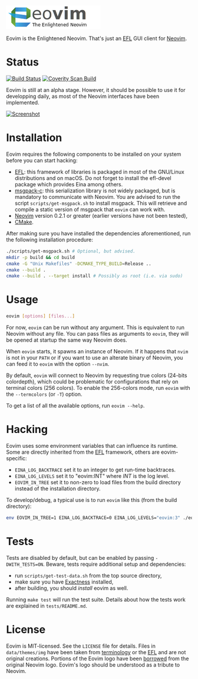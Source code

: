 [![Neovim](data/images/eovim_banner.png)](https://phab.enlightenment.org/w/projects/eovim/)


Eovim is the Enlightened Neovim. That's just an [EFL][1] GUI client for
[Neovim][2].

# Status

[![Build Status](https://travis-ci.org/jeanguyomarch/eovim.svg?branch=master)](https://travis-ci.org/jeanguyomarch/eovim)
[![Coverity Scan Build](https://scan.coverity.com/projects/13836/badge.svg)](https://scan.coverity.com/projects/13836)

Eovim is still at an alpha stage. However, it should be possible to use it for
developping daily, as most of the Neovim interfaces have been implemented.

[![Screenshot](https://phab.enlightenment.org/file/data/jxgenow5sduf4bjlzasd/PHID-FILE-lf7f5hqmdfehkxxize5c/eovim.png)](https://phab.enlightenment.org/w/projects/eovim/)

# Installation

Eovim requires the following components to be installed on your system before
you can start hacking:

- [EFL][1]: this framework of libraries is packaged in most of the GNU/Linux
  distributions and on macOS. Do not forget to install the efl-devel package
  which provides Eina among others.
- [msgpack-c][3]: this serialization library is not widely packaged, but is
  mandatory to communicate with Neovim. You are advised to run the script
  `scripts/get-msgpack.sh` to install msgpack. This will retrieve and compile
  a static version of msgpack that `eovim` can work with.
- [Neovim][2] version 0.2.1 or greater (earlier versions have not been tested),
- [CMake][5].

After making sure you have installed the dependencies aforementioned, run the
following installation procedure:

```bash
./scripts/get-msgpack.sh # Optional, but advised.
mkdir -p build && cd build
cmake -G "Unix Makefiles" -DCMAKE_TYPE_BUILD=Release ..
cmake --build .
cmake --build . --target install # Possibly as root (i.e. via sudo)
```

# Usage

```bash
eovim [options] [files...]
```

For now, `eovim` can be run without any argument. This is equivalent to run
Neovim without any file. You can pass files as arguments to `eovim`, they will
be opened at startup the same way Neovim does.

When `eovim` starts, it spawns an instance of Neovim. If it happens that `nvim`
is not in your `PATH` or if you want to use an alterate binary of Neovim, you
can feed it to `eovim` with the option `--nvim`.

By default, `eovim` will connect to Neovim by requesting true colors (24-bits
colordepth), which could be problematic for configurations that rely on
terminal colors (256 colors). To enable the 256-colors mode, run `eovim` with
the `--termcolors` (or `-T`) option.

To get a list of all the available options, run `eovim --help`.


# Hacking

Eovim uses some environment variables that can influence its runtime. Some are
directly inherited from the [EFL][1] framework, others are eovim-specific:
- `EINA_LOG_BACKTRACE` set it to an integer to get run-time backtraces.
- `EINA_LOG_LEVELS` set it to "eovim:INT" where _INT_ is the log level.
- `EOVIM_IN_TREE` set it to non-zero to load files from the build directory
   instead of the installation directory.

To develop/debug, a typical use is to run `eovim` like this (from the build
directory):

```bash
env EOVIM_IN_TREE=1 EINA_LOG_BACKTRACE=0 EINA_LOG_LEVELS="eovim:3" ./eovim
```

# Tests

Tests are disabled by default, but can be enabled by passing `-DWITH_TESTS=ON`.
Beware, tests require additional setup and dependencies:

- run `scripts/get-test-data.sh` from the top source directory,
- make sure you have [Exactness][6] installed,
- after building, you should *install* eovim as well.

Running `make test` will run the test suite.  Details about how the tests work
are explained in `tests/README.md`.


# License

Eovim is MIT-licensed. See the `LICENSE` file for details. Files in
`data/themes/img` have been taken from [terminology][4] or the [EFL][1] and are
not original creations.
Portions of the Eovim logo have been [borrowed][7] from the original Neovim
logo. Eovim's logo should be understood as a tribute to Neovim.

[1]: https://www.enlightenment.org
[2]: https://neovim.io
[3]: https://github.com/msgpack/msgpack-c
[4]: https://www.enlightenment.org/about-terminology
[5]: https://cmake.org/
[6]: https://git.enlightenment.org/tools/exactness.git/
[7]: https://raw.githubusercontent.com/neovim/neovim.github.io/master/logos/neovim-logo-600x173.png
